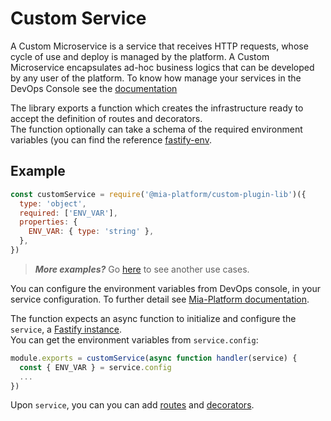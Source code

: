# Custom Service
A Custom Microservice is a service that receives HTTP requests, whose cycle of use and deploy is managed by the platform. A Custom Microservice  encapsulates ad-hoc business logics that can be developed by any user of the platform. To know how manage your services in the DevOps Console see the [documentation](https://docs.mia-platform.eu/development_suite/api-console/api-design/services/)

The library exports a function which creates the infrastructure ready to accept the definition of routes and decorators.  
The function optionally can take a schema of the required environment variables (you can find the reference [fastify-env](https://github.com/fastify/fastify-env).

## Example

```js
const customService = require('@mia-platform/custom-plugin-lib')({
  type: 'object',
  required: ['ENV_VAR'],
  properties: {
    ENV_VAR: { type: 'string' },
  },
})
```

> **_More examples?_** Go [here](../examples/advanced/index.js#L46) to see another use cases.



You can configure the environment variables from DevOps console, in your service configuration. To further detail see [Mia-Platform documentation](https://docs.mia-platform.eu/development_suite/api-console/api-design/services/#environment-variable-configuration).  

The function expects an async function to initialize and configure the `service`, a [Fastify instance](https://www.fastify.io/docs/latest/Server/).   
You can get the environment variables from `service.config`:
```js
module.exports = customService(async function handler(service) {
  const { ENV_VAR } = service.config
  ...
})
```
Upon `service`, you can you can add [routes](Routes.md) and [decorators](Decorators.md). 


